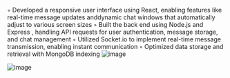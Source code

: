◦ Developed a responsive user interface using React, enabling features like real-time message updates anddynamic chat windows that automatically adjust to various screen sizes
◦ Built the back end using Node.js and Express , handling API requests for user authentication, message storage, and chat management
◦ Utilized Socket.io to implement real-time message transmission, enabling instant communication
◦ Optimized data storage and retrieval with MongoDB indexing
![image](https://github.com/user-attachments/assets/211f0e33-414f-4949-b68b-b02006a2ee69)

![image](https://github.com/user-attachments/assets/45f88109-b9de-45ad-a36e-522e720301d5)


